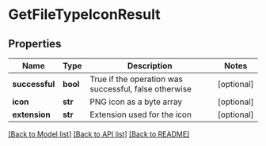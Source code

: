 # GetFileTypeIconResult

## Properties
Name | Type | Description | Notes
------------ | ------------- | ------------- | -------------
**successful** | **bool** | True if the operation was successful, false otherwise | [optional] 
**icon** | **str** | PNG icon as a byte array | [optional] 
**extension** | **str** | Extension used for the icon | [optional] 

[[Back to Model list]](../README.md#documentation-for-models) [[Back to API list]](../README.md#documentation-for-api-endpoints) [[Back to README]](../README.md)


